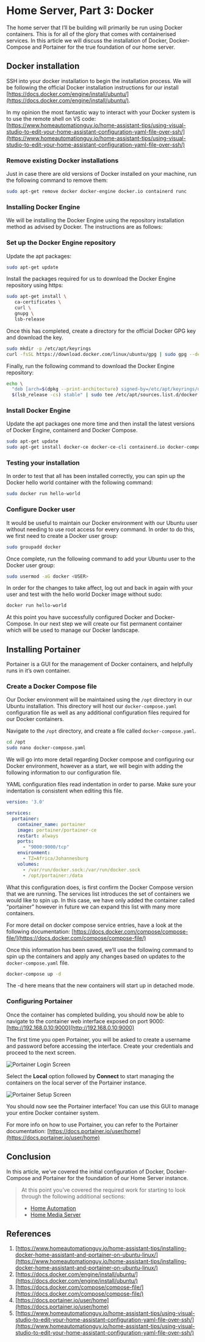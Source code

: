 # Home Server, Part 3: Docker

The home server that I’ll be building will primarily be run using Docker containers. This is for all of the glory that comes with containerised services. In this article we will discuss the installation of Docker, Docker-Compose and Portainer for the true foundation of our home server.

<!-- Table of Contents -->

## Docker installation

SSH into your docker installation to begin the installation process. We will be following the official Docker installation instructions for our install [https://docs.docker.com/engine/install/ubuntu/](https://docs.docker.com/engine/install/ubuntu/).

In my opinion the most fantastic way to interact with your Docker system is to use the remote shell on VS code: [https://www.homeautomationguy.io/home-assistant-tips/using-visual-studio-to-edit-your-home-assistant-configuration-yaml-file-over-ssh/](https://www.homeautomationguy.io/home-assistant-tips/using-visual-studio-to-edit-your-home-assistant-configuration-yaml-file-over-ssh/)

### Remove existing Docker installations

Just in case there are old versions of Docker installed on your machine, run the following command to remove them:

```bash
sudo apt-get remove docker docker-engine docker.io containerd runc
```

### Installing Docker Engine

We will be installing the Docker Engine using the repository installation method as advised by Docker. The instructions are as follows:

### Set up the Docker Engine repository

Update the apt packages:

```bash
sudo apt-get update
```

Install the packages required for us to download the Docker Engine repository using https:

```bash
sudo apt-get install \
   ca-certificates \
   curl \
   gnupg \
   lsb-release
```

Once this has completed, create a directory for the official Docker GPG key and download the key.

```bash
sudo mkdir -p /etc/apt/keyrings
curl -fsSL https://download.docker.com/linux/ubuntu/gpg | sudo gpg --dearmor -o /etc/apt/keyrings/docker.gpg
```

Finally, run the following command to download the Docker Engine repository:

```bash
echo \
  "deb [arch=$(dpkg --print-architecture) signed-by=/etc/apt/keyrings/docker.gpg] https://download.docker.com/linux/ubuntu \
  $(lsb_release -cs) stable" | sudo tee /etc/apt/sources.list.d/docker.list > /dev/null
```

### Install Docker Engine

Update the apt packages one more time and then install the latest versions of Docker Engine, containerd and Docker Compose.

```bash
sudo apt-get update
sudo apt-get install docker-ce docker-ce-cli containerd.io docker-compose-plugin
```

### Testing your installation

In order to test that all has been installed correctly, you can spin up the Docker hello world container with the following command:

```bash
sudo docker run hello-world
```

### Configure Docker user

It would be useful to maintain our Docker environment with our Ubuntu user without needing to use root access for every command. In order to do this, we first need to create a Docker user group:

```bash
sudo groupadd docker
```

Once complete, run the following command to add your Ubuntu user to the Docker user group:

```bash
sudo usermod -aG docker <USER>
```

In order for the changes to take affect, log out and back in again with your user and test with the hello world Docker image without sudo:

```bash
docker run hello-world
```

At this point you have successfully configured Docker and Docker-Compose. In our next step we will create our fist permanent container which will be used to manage our Docker landscape.

## Installing Portainer

Portainer is a GUI for the management of Docker containers, and helpfully runs in it’s own container.

### Create a Docker Compose file

Our Docker environment will be maintained using the `/opt` directory in our Ubuntu installation. This directory will host our `docker-compose.yaml` configuration file as well as any additional configuration files required for our Docker containers.

Navigate to the `/opt` directory, and create a file called `docker-compose.yaml`.

```bash
cd /opt
sudo nano docker-compose.yaml
```

We will go into more detail regarding Docker compose and configuring our Docker environment, however as a start, we will begin with adding the following information to our configuration file.

YAML configuration files read indentation in order to parse. Make sure your indentation is consistent when editing this file.

```yaml
version: '3.0'

services:
  portainer:
    container_name: portainer
    image: portainer/portainer-ce
    restart: always
    ports:
      - "9000:9000/tcp"
    environment:
      - TZ=Africa/Johannesburg
    volumes:
      - /var/run/docker.sock:/var/run/docker.sock
      - /opt/portainer:/data
```

What this configuration does, is first confirm the Docker Compose version that we are running. The services list introduces the set of containers we would like to spin up. In this case, we have only added the container called “portainer” however in future we can expand this list with many more containers.

For more detail on docker compose service entries, have a look at the following documentation: [https://docs.docker.com/compose/compose-file/](https://docs.docker.com/compose/compose-file/)

Once this information has been saved, we’ll use the following command to spin up the containers and apply any changes based on updates to the `docker-compose.yaml` file.

```bash
docker-compose up -d
```

The -d here means that the new containers will start up in detached mode.

### Configuring Portainer

Once the container has completed building, you should now be able to navigate to the container web interface exposed on port 9000: [http://192.168.0.10:9000](http://192.168.0.10:9000)

The first time you open Portainer, you will be asked to create a username and password before accessing the interface. Create your credentials and proceed to the next screen.

![Portainer Login Screen](./home-server-3-docker/13631504.png)

Select the **Local** option followed by **Connect** to start managing the containers on the local server of the Portainer instance.

![Portainer Setup Screen](./home-server-3-docker/14319645.png)

You should now see the Portainer interface! You can use this GUI to manage your entire Docker container system.

For more info on how to use Portainer, you can refer to the Portainer documentation: [https://docs.portainer.io/user/home](https://docs.portainer.io/user/home)

## Conclusion

In this article, we’ve covered the initial configuration of Docker, Docker-Compose and Portainer for the foundation of our Home Server instance.

> At this point you’ve covered the required work for starting to look through the following additional sections:
>
> * [Home Automation](Home-Automation_655375.html)
> * [Home Media Server](Home-Media-Server_1442078.html)

## References

1. [https://www.homeautomationguy.io/home-assistant-tips/installing-docker-home-assistant-and-portainer-on-ubuntu-linux/](https://www.homeautomationguy.io/home-assistant-tips/installing-docker-home-assistant-and-portainer-on-ubuntu-linux/)
2. [https://docs.docker.com/engine/install/ubuntu/](https://docs.docker.com/engine/install/ubuntu/)
3. [https://docs.docker.com/compose/compose-file/](https://docs.docker.com/compose/compose-file/)
4. [https://docs.portainer.io/user/home](https://docs.portainer.io/user/home)
5. [https://www.homeautomationguy.io/home-assistant-tips/using-visual-studio-to-edit-your-home-assistant-configuration-yaml-file-over-ssh/](https://www.homeautomationguy.io/home-assistant-tips/using-visual-studio-to-edit-your-home-assistant-configuration-yaml-file-over-ssh/)
